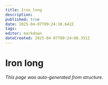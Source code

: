 ```yaml
---
title: Iron_long
description: 
published: true
date: 2025-04-07T09:24:10.642Z
tags: 
editor: markdown
dateCreated: 2025-04-07T09:24:08.351Z
---
```


# Iron long

*This page was auto-generated from structure.*
